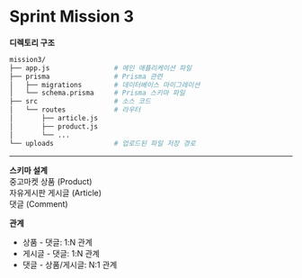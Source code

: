 # Sprint Mission 3

**디렉토리 구조**

```bash
mission3/
├── app.js                # 메인 애플리케이션 파일
├── prisma                # Prisma 관련
│   ├── migrations        # 데이터베이스 마이그레이션
│   └── schema.prisma     # Prisma 스키마 파일
├── src                   # 소스 코드
│   └── routes            # 라우터
│       ├── article.js
│       ├── product.js
│       └── ...
└── uploads               # 업로드된 파일 저장 경로
```

---

**스키마 설계**
<br/>
중고마켓 상품 (Product)<br/>
자유게시판 게시글 (Article)<br/>
댓글 (Comment)<br/>

**관계**

- 상품 - 댓글: 1:N 관계
- 게시글 - 댓글: 1:N 관계
- 댓글 - 상품/게시글: N:1 관계
